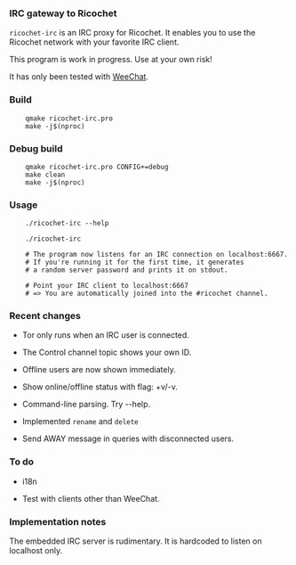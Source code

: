### IRC gateway to Ricochet

`ricochet-irc` is an IRC proxy for Ricochet. It enables you to use the Ricochet network with your favorite IRC client.

This program is work in progress. Use at your own risk!

It has only been tested with [WeeChat](https://weechat.org/).


### Build 

```
	qmake ricochet-irc.pro
	make -j$(nproc)
```

### Debug build

```
	qmake ricochet-irc.pro CONFIG+=debug
	make clean
	make -j$(nproc)
```

### Usage
```
	./ricochet-irc --help

	./ricochet-irc

	# The program now listens for an IRC connection on localhost:6667.
	# If you're running it for the first time, it generates
	# a random server password and prints it on stdout.
	
	# Point your IRC client to localhost:6667
	# => You are automatically joined into the #ricochet channel.
```

### Recent changes
 * Tor only runs when an IRC user is connected.

 * The Control channel topic shows your own ID.

 * Offline users are now shown immediately.

 * Show online/offline status with flag: +v/-v.
 
 * Command-line parsing. Try --help.

 * Implemented `rename` and `delete`

 * Send AWAY message in queries with disconnected users.
 

### To do

 * i18n

 * Test with clients other than WeeChat.


### Implementation notes

The embedded IRC server is rudimentary. It is hardcoded to listen on localhost only.
